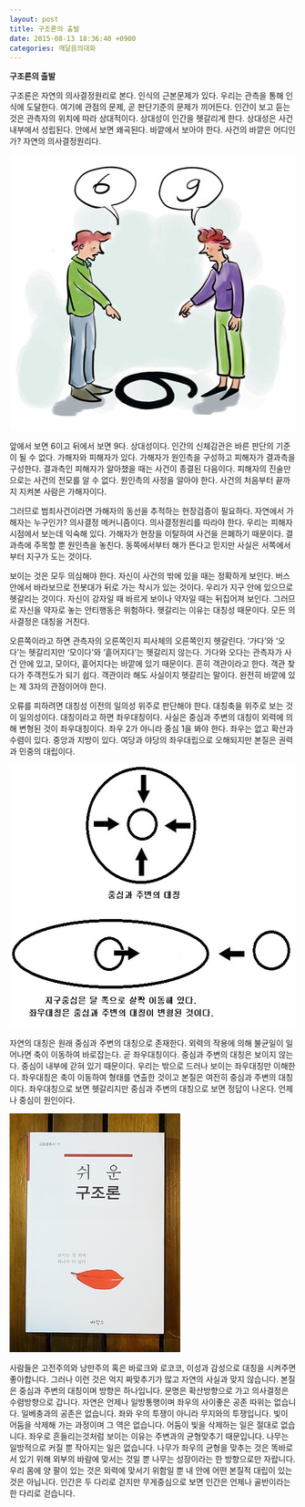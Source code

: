 ```yaml
---
layout: post
title: 구조론의 출발
date: 2015-08-13 18:36:40 +0900
categories: 깨달음의대화
---
```

**구조론의 출발** 

  


구조론은 자연의 의사결정원리로 본다. 인식의 근본문제가 있다. 우리는 관측을 통해 인식에 도달한다. 여기에 관점의 문제, 곧 판단기준의 문제가 끼어든다. 인간이 보고 듣는 것은 관측자의 위치에 따라 상대적이다. 상대성이 인간을 헷갈리게 한다. 상대성은 사건 내부에서 성립된다. 안에서 보면 왜곡된다. 바깥에서 보아야 한다. 사건의 바깥은 어디인가? 자연의 의사결정원리다. 

  




<img src="files/attach/images/198/090/614/6.jpg" alt="6.jpg" width="600" height="484" /> 

  


앞에서 보면 6이고 뒤에서 보면 9다. 상대성이다. 인간의 신체감관은 바른 판단의 기준이 될 수 없다. 가해자와 피해자가 있다. 가해자가 원인측을 구성하고 피해자가 결과측을 구성한다. 결과측인 피해자가 알아챘을 때는 사건이 종결된 다음이다. 피해자의 진술만으로는 사건의 전모를 알 수 없다. 원인측의 사정을 알아야 한다. 사건의 처음부터 끝까지 지켜본 사람은 가해자이다. 

  


그러므로 범죄사건이라면 가해자의 동선을 추적하는 현장검증이 필요하다. 자연에서 가해자는 누구인가? 의사결정 메커니즘이다. 의사결정원리를 따라야 한다. 우리는 피해자 시점에서 보는데 익숙해 있다. 가해자가 현장을 이탈하여 사건을 은폐하기 때문이다. 결과측에 주목할 뿐 원인측을 놓친다. 동쪽에서부터 해가 뜬다고 믿지만 사실은 서쪽에서부터 지구가 도는 것이다. 

  


보이는 것은 모두 의심해야 한다. 자신이 사건의 밖에 있을 때는 정확하게 보인다. 버스 안에서 바라보므로 전봇대가 뒤로 가는 착시가 있는 것이다. 우리가 지구 안에 있으므로 헷갈리는 것이다. 자신이 강자일 때 바르게 보이나 약자일 때는 뒤집어져 보인다. 그러므로 자신을 약자로 놓는 안티행동은 위험하다. 헷갈리는 이유는 대칭성 때문이다. 모든 의사결정은 대칭을 거친다. 

  


오른쪽이라고 하면 관측자의 오른쪽인지 피사체의 오른쪽인지 헷갈린다. ‘가다’와 ‘오다’는 헷갈리지만 ‘모이다’와 ‘흩어지다’는 헷갈리지 않는다. 가다와 오다는 관측자가 사건 안에 있고, 모이다, 흩어지다는 바깥에 있기 때문이다. 흔히 객관이라고 한다. 객관 찾다가 주객전도가 되기 쉽다. 객관이라 해도 사실이지 헷갈리는 말이다. 완전히 바깥에 있는 제 3자의 관점이어야 한다. 

  


오류를 피하려면 대칭성 이전의 일의성 위주로 판단해야 한다. 대칭축을 위주로 보는 것이 일의성이다. 대칭이라고 하면 좌우대칭이다. 사실은 중심과 주변의 대칭이 외력에 의해 변형된 것이 좌우대칭이다. 좌우 2가 아니라 중심 1을 봐야 한다. 좌우는 없고 확산과 수렴이 있다. 중앙과 지방이 있다. 여당과 야당의 좌우대립으로 오해되지만 본질은 권력과 민중의 대립이다. 

  



<img src="files/attach/images/198/090/614/7.jpg" alt="7.jpg" width="552" height="461" />   


  


자연의 대칭은 원래 중심과 주변의 대칭으로 존재한다. 외력의 작용에 의해 불균일이 일어나면 축이 이동하여 바로잡는다. 곧 좌우대칭이다. 중심과 주변의 대칭은 보이지 않는다. 중심이 내부에 갇혀 있기 때문이다. 우리는 밖으로 드러나 보이는 좌우대칭만 이해한다. 좌우대칭은 축이 이동하여 형태를 연출한 것이고 본질은 여전히 중심과 주변의 대칭이다. 좌우대칭으로 보면 헷갈리지만 중심과 주변의 대칭으로 보면 정답이 나온다. 언제나 중심이 원인이다.

  



 <img src="files/attach/images/198/090/614/DSC01488.JPG" alt="DSC01488.JPG" width="300" height="419" /> 

  


사람들은 고전주의와 낭만주의 혹은 바로크와 로코코, 이성과 감성으로 대칭을 시켜주면 좋아합니다. 그러나 이런 것은 억지 짜맞추기가 많고 자연의 사실과 맞지 않습니다. 본질은 중심과 주변의 대칭이며 방향은 하나입니다. 문명은 확산방향으로 가고 의사결정은 수렴방향으로 갑니다. 자연은 언제나 일방통행이며 좌우의 사이좋은 공존 따위는 없습니다. 일베충과의 공존은 없습니다. 좌와 우의 투쟁이 아니라 무지와의 투쟁입니다. 빛이 어둠을 삭제해 가는 과정이며 그 역은 없습니다. 어둠이 빛을 삭제하는 일은 절대로 없습니다. 좌우로 흔들리는것처럼 보이는 이유는 주변과의 균형맞추기 때문입니다. 나무는 일방적으로 커질 뿐 작아지는 일은 없습니다. 나무가 좌우의 균형을 맞추는 것은 똑바로 서 있기 위해 외부의 바람에 맞서는 것일 뿐 나무는 성장이라는 한 방향으로만 자랍니다. 우리 몸에 양 팔이 있는 것은 외력에 맞서기 위함일 뿐 내 안에 어떤 본질적 대립이 있는 것은 아닙니다. 인간은 두 다리로 걷지만 무게중심으로 보면 인간은 언제나 골반이라는 한 다리로 걷습니다.